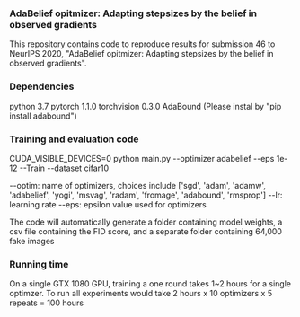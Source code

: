 ### AdaBelief opitmizer: Adapting stepsizes by the belief in observed gradients

This repository contains code to reproduce results for submission 46 to NeurIPS 2020, "AdaBelief opitmizer: Adapting stepsizes by the belief in observed gradients".


### Dependencies
python 3.7
pytorch 1.1.0
torchvision 0.3.0
AdaBound  (Please instal by "pip install adabound")


### Training and evaluation code

CUDA_VISIBLE_DEVICES=0 python main.py --optimizer adabelief --eps 1e-12 --Train --dataset cifar10 

--optim: name of optimizers, choices include ['sgd', 'adam', 'adamw', 'adabelief', 'yogi', 'msvag', 'radam', 'fromage', 'adabound', 'rmsprop']
--lr: learning rate
--eps: epsilon value used for optimizers

The code will automatically generate a folder containing model weights, a csv file containing the FID score, and a separate folder containing 64,000 fake images


### Running time
On a single GTX 1080 GPU, training a one round takes 1~2 hours for a single optimzer. To run all experiments would take 2 hours x 10 optimizers x 5 repeats = 100 hours
